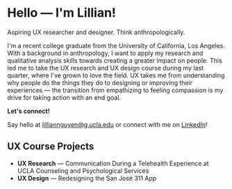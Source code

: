 # Hello — I'm Lillian!
Aspiring UX researcher and designer. Think anthropologically. 

I'm a recent college graduate from the University of California, Los Angeles. With a background in anthropology, I want to apply my research and qualitative analysis skills towards creating a greater impact on people. This led me to take the UX research and UX design course during my last quarter, where I've grown to love the field. UX takes me from understanding why people do the things they do to designing or improving their experiences — the transition from empathizing to feeling compassion is my drive for taking action with an end goal. 

**Let's connect!**

Say hello at lilliannguyen@g.ucla.edu or connect with me on [LinkedIn](www.linkedin.com/in/lilliannguyen97)!

## UX Course Projects
* **UX Research** — Communication During a Telehealth Experience at UCLA Counseling and Psychological Services
* **UX Design** — Redesigning the San José 311 App



